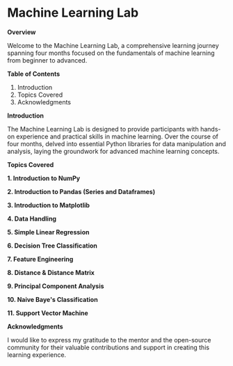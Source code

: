 # Machine Learning Lab 

__Overview__

Welcome to the Machine Learning Lab, a comprehensive learning journey spanning four months focused on the fundamentals of machine learning from beginner to advanced.

__Table of Contents__

1. Introduction
2. Topics Covered
3. Acknowledgments

**Introduction**

The Machine Learning Lab is designed to provide participants with hands-on experience and practical skills in machine learning. 
Over the course of four months, delved into essential Python libraries for data manipulation and analysis, laying the groundwork for
advanced machine learning concepts.

**Topics Covered**

**1. Introduction to NumPy** 

**2. Introduction to Pandas (Series and Dataframes)**

**3. Introduction to Matplotlib**

**4. Data Handling**

**5. Simple Linear Regression**

**6. Decision Tree Classification**

**7. Feature Engineering**

**8. Distance & Distance Matrix**

**9. Principal Component Analysis**

**10. Naive Baye's Classification**

**11. Support Vector Machine**

**Acknowledgments**

I would like to express my gratitude to the mentor and the open-source community for their valuable contributions and support in creating
this learning experience.
